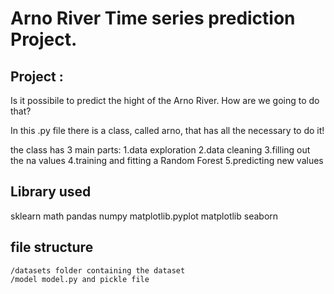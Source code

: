 # Arno River Time series prediction Project.

## Project :
Is it possibile to predict the hight of the Arno River.
How are we going to do that?

In this .py file there is a class, called arno, that has all the necessary to do it!

the class has 3 main parts:
	1.data exploration
	2.data cleaning
	3.filling out the na values
	4.training and fitting a Random Forest
	5.predicting new values



## Library used
sklearn
math
pandas
numpy
matplotlib.pyplot
matplotlib
seaborn


    
## file structure
    /datasets folder containing the dataset
    /model model.py and pickle file
